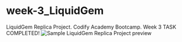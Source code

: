 # week-3_LiquidGem
LiquidGem Replica Project. Codify Academy Bootcamp. Week 3
TASK COMPLETED!
![Sample LiquidGem Replica Project preview](https://arianzargaran.github.io/week-3_LiquidGem/icons/preview.png) 

